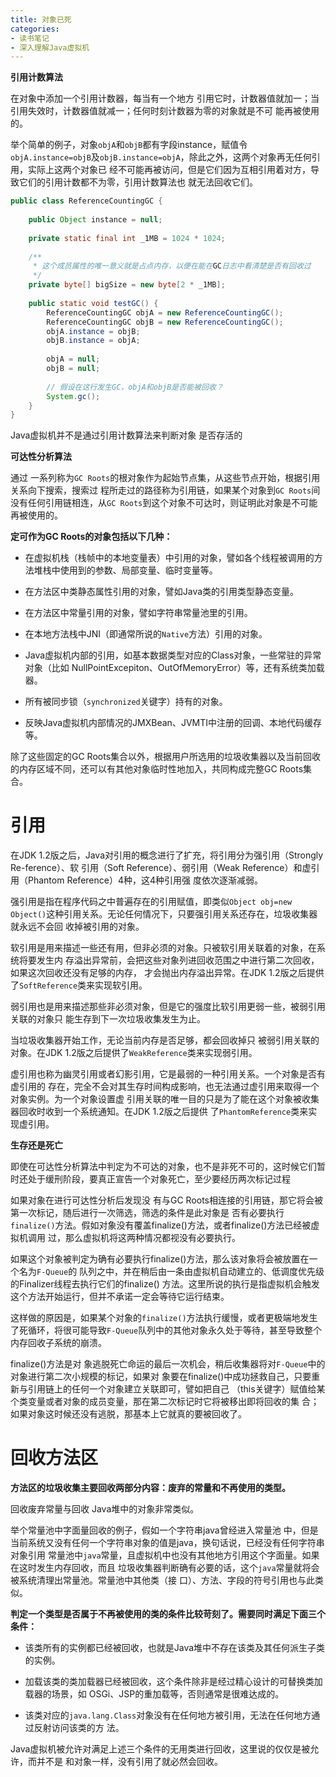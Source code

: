 ```yaml
---
title: 对象已死
categories: 
- 读书笔记
- 深入理解Java虚拟机
---
```


**引用计数算法**

在对象中添加一个引用计数器，每当有一个地方 引用它时，计数器值就加一；当引用失效时，计数器值就减一；任何时刻计数器为零的对象就是不可 能再被使用的。

举个简单的例子，对象`objA`和`objB`都有字段instance，赋值令 `objA.instance=objB`及`objB.instance=objA`，除此之外，这两个对象再无任何引用，实际上这两个对象已 经不可能再被访问，但是它们因为互相引用着对方，导致它们的引用计数都不为零，引用计数算法也 就无法回收它们。

```java
public class ReferenceCountingGC {
 
    public Object instance = null;
 
    private static final int _1MB = 1024 * 1024;
 
    /**
     * 这个成员属性的唯一意义就是占点内存，以便在能在GC日志中看清楚是否有回收过
     */
    private byte[] bigSize = new byte[2 * _1MB];
 
    public static void testGC() {
        ReferenceCountingGC objA = new ReferenceCountingGC();
        ReferenceCountingGC objB = new ReferenceCountingGC();
        objA.instance = objB;
        objB.instance = objA;
 
        objA = null;
        objB = null;
 
        // 假设在这行发生GC，objA和objB是否能被回收？
        System.gc();
    }
}
```

Java虚拟机并不是通过引用计数算法来判断对象 是否存活的

**可达性分析算法**

通过 一系列称为`GC Roots`的根对象作为起始节点集，从这些节点开始，根据引用关系向下搜索，搜索过 程所走过的路径称为引用链，如果某个对象到`GC Roots`间没有任何引用链相连，从`GC Roots`到这个对象不可达时，则证明此对象是不可能再被使用的。

**定可作为GC Roots的对象包括以下几种：**

* 在虚拟机栈（栈帧中的本地变量表）中引用的对象，譬如各个线程被调用的方法堆栈中使用到的参数、局部变量、临时变量等。

* 在方法区中类静态属性引用的对象，譬如Java类的引用类型静态变量。

* 在方法区中常量引用的对象，譬如字符串常量池里的引用。 
* 在本地方法栈中JNI（即通常所说的`Native`方法）引用的对象。

* Java虚拟机内部的引用，如基本数据类型对应的Class对象，一些常驻的异常对象（比如 NullPointExcepiton、OutOfMemoryError）等，还有系统类加载器。

* 所有被同步锁（`synchronized`关键字）持有的对象。

* 反映Java虚拟机内部情况的JMXBean、JVMTI中注册的回调、本地代码缓存等。

除了这些固定的GC Roots集合以外，根据用户所选用的垃圾收集器以及当前回收的内存区域不同，还可以有其他对象临时性地加入，共同构成完整GC Roots集合。

# 引用

在JDK 1.2版之后，Java对引用的概念进行了扩充，将引用分为强引用（Strongly Re-ference）、软 引用（Soft Reference）、弱引用（Weak Reference）和虚引用（Phantom Reference）4种，这4种引用强 度依次逐渐减弱。

强引用是指在程序代码之中普遍存在的引用赋值，即类似`Object obj=new Object()`这种引用关系。无论任何情况下，只要强引用关系还存在，垃圾收集器就永远不会回 收掉被引用的对象。

软引用是用来描述一些还有用，但非必须的对象。只被软引用关联着的对象，在系统将要发生内 存溢出异常前，会把这些对象列进回收范围之中进行第二次回收，如果这次回收还没有足够的内存， 才会抛出内存溢出异常。在JDK 1.2版之后提供了`SoftReference`类来实现软引用。

弱引用也是用来描述那些非必须对象，但是它的强度比软引用更弱一些，被弱引用关联的对象只 能生存到下一次垃圾收集发生为止。

当垃圾收集器开始工作，无论当前内存是否足够，都会回收掉只 被弱引用关联的对象。在JDK 1.2版之后提供了`WeakReference`类来实现弱引用。

虚引用也称为幽灵引用或者幻影引用，它是最弱的一种引用关系。一个对象是否有虚引用的 存在，完全不会对其生存时间构成影响，也无法通过虚引用来取得一个对象实例。为一个对象设置虚 引用关联的唯一目的只是为了能在这个对象被收集器回收时收到一个系统通知。在JDK 1.2版之后提供 了`PhantomReference`类来实现虚引用。

**生存还是死亡**

即使在可达性分析算法中判定为不可达的对象，也不是非死不可的，这时候它们暂时还处于缓刑阶段，要真正宣告一个对象死亡，至少要经历两次标记过程

如果对象在进行可达性分析后发现没 有与GC Roots相连接的引用链，那它将会被第一次标记，随后进行一次筛选，筛选的条件是此对象是 否有必要执行`finalize()`方法。假如对象没有覆盖finalize()方法，或者finalize()方法已经被虚拟机调用 过，那么虚拟机将这两种情况都视没有必要执行。

如果这个对象被判定为确有必要执行finalize()方法，那么该对象将会被放置在一个名为`F-Queue`的 队列之中，并在稍后由一条由虚拟机自动建立的、低调度优先级的Finalizer线程去执行它们的finalize() 方法。这里所说的执行是指虚拟机会触发这个方法开始运行，但并不承诺一定会等待它运行结束。 

这样做的原因是，如果某个对象的`finalize()`方法执行缓慢，或者更极端地发生了死循环，将很可能导致`F-Queue`队列中的其他对象永久处于等待，甚至导致整个内存回收子系统的崩溃。

finalize()方法是对 象逃脱死亡命运的最后一次机会，稍后收集器将对`F-Queue`中的对象进行第二次小规模的标记，如果对 象要在finalize()中成功拯救自己，只要重新与引用链上的任何一个对象建立关联即可，譬如把自己 （this关键字）赋值给某个类变量或者对象的成员变量，那在第二次标记时它将被移出即将回收的集 合；如果对象这时候还没有逃脱，那基本上它就真的要被回收了。

# 回收方法区

**方法区的垃圾收集主要回收两部分内容：废弃的常量和不再使用的类型。**

回收废弃常量与回收 Java堆中的对象非常类似。

举个常量池中字面量回收的例子，假如一个字符串java曾经进入常量池 中，但是当前系统又没有任何一个字符串对象的值是java，换句话说，已经没有任何字符串对象引用 常量池中`java`常量，且虚拟机中也没有其他地方引用这个字面量。如果在这时发生内存回收，而且 垃圾收集器判断确有必要的话，这个`java`常量就将会被系统清理出常量池。常量池中其他类（接 口）、方法、字段的符号引用也与此类似。

**判定一个类型是否属于不再被使用的类的条件比较苛刻了。需要同时满足下面三个条件：**

* 该类所有的实例都已经被回收，也就是Java堆中不存在该类及其任何派生子类的实例。

* 加载该类的类加载器已经被回收，这个条件除非是经过精心设计的可替换类加载器的场景，如 OSGi、JSP的重加载等，否则通常是很难达成的。

* 该类对应的`java.lang.Class`对象没有在任何地方被引用，无法在任何地方通过反射访问该类的方 法。

Java虚拟机被允许对满足上述三个条件的无用类进行回收，这里说的仅仅是被允许，而并不是 和对象一样，没有引用了就必然会回收。